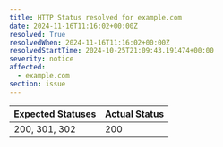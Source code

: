 ```yaml
---
title: HTTP Status resolved for example.com
date: 2024-11-16T11:16:02+00:00Z
resolved: True
resolvedWhen: 2024-11-16T11:16:02+00:00Z
resolvedStartTime: 2024-10-25T21:09:43.191474+00:00
severity: notice
affected:
  - example.com
section: issue
---
```


| Expected Statuses | Actual Status  |
|-------------------|----------------|
| 200, 301, 302 | 200 |
